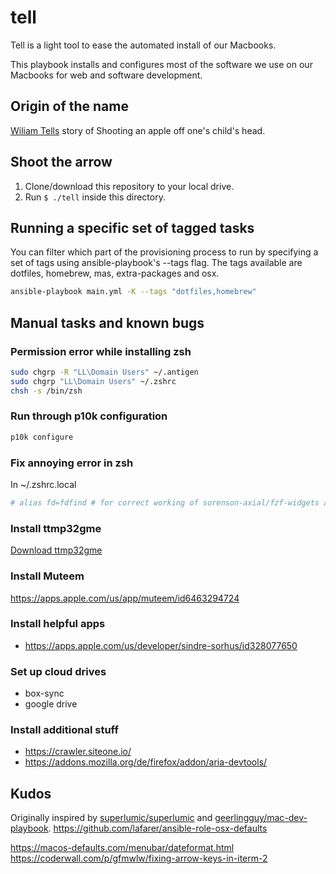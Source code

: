 # tell
Tell is a light tool to ease the automated install of our Macbooks.

This playbook installs and configures most of the software we use on our Macbooks for web and software development.

## Origin of the name
[Wiliam Tells](https://en.wikipedia.org/wiki/William_Tell) story of Shooting an apple off one's child's head.

## Shoot the arrow
1. Clone/download this repository to your local drive.
1. Run `$ ./tell` inside this directory.


## Running a specific set of tagged tasks
You can filter which part of the provisioning process to run by specifying a set of tags using ansible-playbook's --tags flag. The tags available are dotfiles, homebrew, mas, extra-packages and osx.
```sh
ansible-playbook main.yml -K --tags "dotfiles,homebrew"
```

## Manual tasks and known bugs
### Permission error while installing zsh
```sh
sudo chgrp -R "LL\Domain Users" ~/.antigen
sudo chgrp "LL\Domain Users" ~/.zshrc
chsh -s /bin/zsh
```
### Run through p10k configuration
```sh
p10k configure
````

### Fix annoying error in zsh
In ~/.zshrc.local
```sh
# alias fd=fdfind # for correct working of sorenson-axial/fzf-widgets auskommentieren
```

### Install ttmp32gme
[Download ttmp32gme](https://github.com/thawn/ttmp32gme)

### Install Muteem
<https://apps.apple.com/us/app/muteem/id6463294724>

### Install helpful apps
- <https://apps.apple.com/us/developer/sindre-sorhus/id328077650>

### Set up cloud drives
- box-sync
- google drive

### Install additional stuff
- <https://crawler.siteone.io/>
- <https://addons.mozilla.org/de/firefox/addon/aria-devtools/>

## Kudos
Originally inspired by [superlumic/superlumic](https://github.com/superlumic/superlumic) and [geerlingguy/mac-dev-playbook](https://github.com/geerlingguy/mac-dev-playbook).
<https://github.com/lafarer/ansible-role-osx-defaults>

<https://macos-defaults.com/menubar/dateformat.html>
<https://coderwall.com/p/gfmwlw/fixing-arrow-keys-in-iterm-2>
